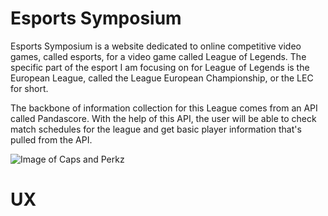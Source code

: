 # Esports Symposium
Esports Symposium is a website dedicated to online competitive video games, called esports, for a video game called League of Legends. The specific part of the esport I am focusing on for League of Legends is the European League, called the 
League European Championship, or the LEC for short.

The backbone of information collection for this League comes from an API called Pandascore. With the help of this API, the user will be able to check match schedules for the league and get basic player information that's pulled from the API.

![Image of Caps and Perkz](https://github.com/conor52/Milestone-Project-2/blob/master/assets/images/perkz-and-caps.png)

# UX
